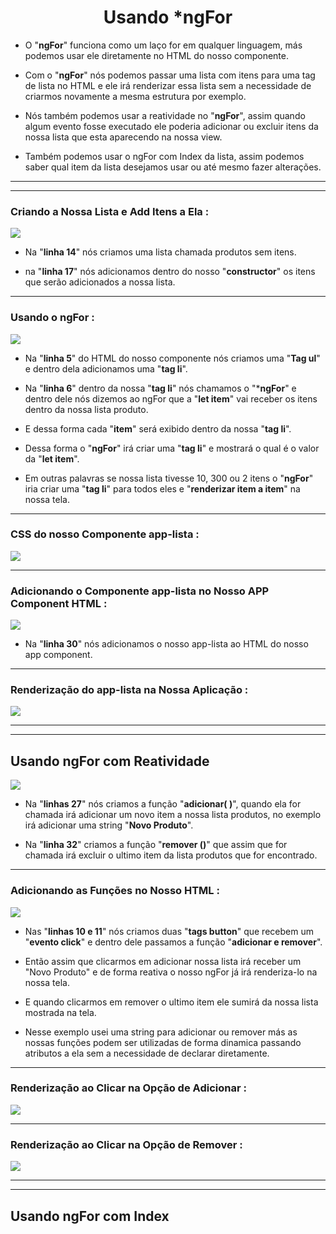 <h1 align="center">Usando *ngFor</h1>

  - O "**ngFor**" funciona como um laço for em qualquer linguagem, más podemos usar ele diretamente no HTML do nosso componente.

  - Com o "**ngFor**" nós podemos passar uma lista com itens para uma tag de lista no HTML e ele irá renderizar essa lista sem a necessidade de criarmos novamente a mesma estrutura por exemplo.

  - Nós também podemos usar a reatividade no "**ngFor**", assim quando algum evento fosse executado ele poderia adicionar ou excluir itens da nossa lista que esta aparecendo na nossa view.

  - Também podemos usar o ngFor com Index da lista, assim podemos saber qual item da lista desejamos usar ou até mesmo fazer alterações.

  ___
  ___
  <h3>Criando a Nossa Lista e Add Itens a Ela :</h3>
  <img src="7-diretivas/img/2-ngfor.png">

  - Na "**linha 14**" nós criamos uma lista chamada produtos sem itens.

  - na "**linha 17**" nós adicionamos dentro do nosso "**constructor**" os itens que serão adicionados a nossa lista.

  ___
  <h3>Usando o ngFor :</h3>
  <img src="7-diretivas/img/2.1-ngfor.png">

  - Na "**linha 5**" do HTML do nosso componente nós criamos uma "**Tag ul**" e dentro dela adicionamos uma "**tag li**".

  - Na "**linha 6**" dentro da nossa "**tag li**" nós chamamos o "***ngFor**" e dentro dele nós dizemos ao ngFor que a "**let item**" vai receber os itens dentro da nossa lista produto.

  - E dessa forma cada "**item**" será exibido dentro da nossa "**tag li**".

  - Dessa forma o "**ngFor**" irá criar uma "**tag li**" e mostrará o qual é o valor da "**let item**".

  - Em outras palavras se nossa lista tivesse 10, 300 ou 2 itens o "**ngFor**" iria criar uma "**tag li**" para todos eles e "**renderizar item a item**" na nossa tela.

  ___
  <h3>CSS do nosso Componente app-lista :</h3>
  <img src="7-diretivas/img/2.2-ngfor.png">

  ___
  <h3>Adicionando o Componente app-lista no Nosso APP Component HTML :</h3>
  <img src="7-diretivas/img/2.3-ngfor.png">

  - Na "**linha 30**" nós adicionamos o nosso app-lista ao HTML do nosso app component.

  ___
  <h3>Renderização do app-lista na Nossa Aplicação :</h3>
  <img src="7-diretivas/img/2.4-ngfor.png">

  ___
  ___
  <h2>Usando ngFor com Reatividade</h2>
  <img src="7-diretivas/img/3-ngfor-reatividade.png">

  - Na "**linhas 27**" nós criamos a função "**adicionar( )**", quando ela for chamada irá adicionar um novo item a nossa lista produtos, no exemplo irá adicionar uma string "**Novo Produto**".

  - Na "**linha 32**" criamos a função "**remover ()**" que assim que for chamada irá excluir o ultimo item da lista produtos que for encontrado.

  ___
  <h3>Adicionando as Funções no Nosso HTML :</h3>
  <img src="7-diretivas/img/3.1-ngfor-reatividade.png">

  - Nas "**linhas 10 e 11**" nós criamos duas "**tags button**" que recebem um "**evento click**" e dentro dele passamos a função "**adicionar e remover**".

  - Então assim que clicarmos em adicionar nossa lista irá receber um "Novo Produto" e de forma reativa o nosso ngFor já irá renderiza-lo na nossa tela.

  - E quando clicarmos em remover o ultimo item ele sumirá da nossa lista mostrada na tela.

  - Nesse exemplo usei uma string para adicionar ou remover más as nossas funções podem ser utilizadas de forma dinamica passando atributos a ela sem a necessidade de declarar diretamente.

  ___
  <h3>Renderização ao Clicar na Opção de Adicionar :</h3>
  <img src="7-diretivas/img/3.2-ngfor-reatividade.png">

  ___
  <h3>Renderização ao Clicar na Opção de Remover :</h3>
  
  <img src="7-diretivas/img/3.3-ngfor-reatividade.png">
  
  ___
  ___
  <h2>Usando ngFor com Index</h2>
  